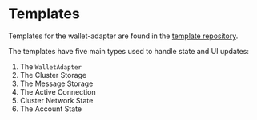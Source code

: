 # Templates

Templates for the wallet-adapter are found in the [template repository](https://github.com/JamiiDao/SolanaWalletAdapter/tree/master/templates). 

The templates have five main types used to handle state and UI updates:

1. The `WalletAdapter` 
2. The Cluster Storage
3. The Message Storage
4. The Active Connection
5. Cluster Network State
6. The Account State